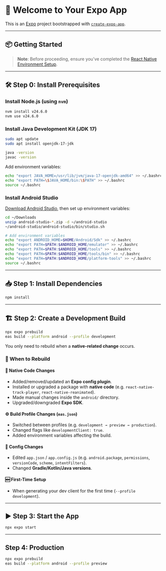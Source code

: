 # 🚀 Welcome to Your Expo App

This is an [Expo](https://expo.dev) project bootstrapped with [`create-expo-app`](https://www.npmjs.com/package/create-expo-app).

---

## 📦 Getting Started

> **Note**: Before proceeding, ensure you’ve completed the [React Native Environment Setup](https://reactnative.dev/docs/set-up-your-environment).

---

## 🛠 Step 0: Install Prerequisites

### Install Node.js (using `nvm`)
```sh
nvm install v24.6.0
nvm use v24.6.0
```

### Install Java Development Kit (JDK 17)
```sh
sudo apt update
sudo apt install openjdk-17-jdk

java -version
javac -version
```

Add environment variables:
```sh
echo "export JAVA_HOME=/usr/lib/jvm/java-17-openjdk-amd64" >> ~/.bashrc
echo "export PATH=\$JAVA_HOME/bin:\$PATH" >> ~/.bashrc
source ~/.bashrc
```

### Install Android Studio
[Download Android Studio](https://developer.android.com/studio), then set up environment variables:

```sh
cd ~/Downloads
unzip android-studio-*.zip -d ~/android-studio
~/android-studio/android-studio/bin/studio.sh

# Add environment variables
echo "export ANDROID_HOME=$HOME/Android/Sdk" >> ~/.bashrc
echo "export PATH=$PATH:$ANDROID_HOME/emulator" >> ~/.bashrc
echo "export PATH=$PATH:$ANDROID_HOME/tools" >> ~/.bashrc
echo "export PATH=$PATH:$ANDROID_HOME/tools/bin" >> ~/.bashrc
echo "export PATH=$PATH:$ANDROID_HOME/platform-tools" >> ~/.bashrc
source ~/.bashrc
```

---

## 📥 Step 1: Install Dependencies
```sh
npm install
```

---

## 🏗 Step 2: Create a Development Build
```sh
npx expo prebuild
eas build --platform android --profile development
```

You only need to rebuild when a **native-related change** occurs.

### 🔁 When to Rebuild

#### 🔧 Native Code Changes
- Added/removed/updated an **Expo config plugin**.  
- Installed or upgraded a package with **native code** (e.g. `react-native-track-player`, `react-native-reanimated`).  
- Made manual changes inside the `android/` directory.  
- Upgraded/downgraded **Expo SDK**.  

#### ⚙️ Build Profile Changes (`eas.json`)
- Switched between profiles (e.g. `development → preview → production`).  
- Changed flags like `developmentClient: true`.  
- Added environment variables affecting the build.  

#### 📱 Config Changes
- Edited `app.json` / `app.config.js` (e.g. `android.package`, `permissions`, `versionCode`, `scheme`, `intentFilters`).  
- Changed **Gradle/Kotlin/Java versions**.  

#### 🆕 First-Time Setup
- When generating your dev client for the first time (`--profile development`).  

---

## ▶️ Step 3: Start the App
```sh
npx expo start
```

---

## Step 4: Production
```sh
npx expo prebuild
eas build --platform android --profile preview
```